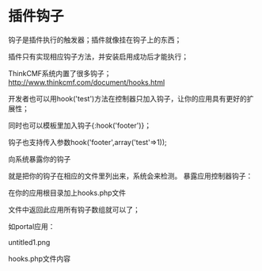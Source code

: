 # 插件钩子

钩子是插件执行的触发器；插件就像挂在钩子上的东西；

插件只有实现相应钩子方法，并安装启用成功后才能执行；



ThinkCMF系统内置了很多钩子；http://www.thinkcmf.com/document/hooks.html 

开发者也可以用hook('test')方法在控制器只加入钩子，让你的应用具有更好的扩展性；

同时也可以模板里加入钩子{:hook('footer')}；

钩子也支持传入参数hook('footer',array('test'=>1));





向系统暴露你的钩子

就是把你的钩子在相应的文件里列出来，系统会来检测。
暴露应用控制器钩子：

在你的应用根目录加上hooks.php文件

文件中返回此应用所有钩子数组就可以了；

如portal应用：

untitled1.png

hooks.php文件内容

<?php
return array(
		//'test',
);
暴露你的模板钩子：

在你的模板根目录加上hooks.html文件；

在此文件中用英文逗号分开此模板所有的钩子就可以了；

如simplebootx模板：

untitled1.png

hooks.html文件内容：

footer,footer_end